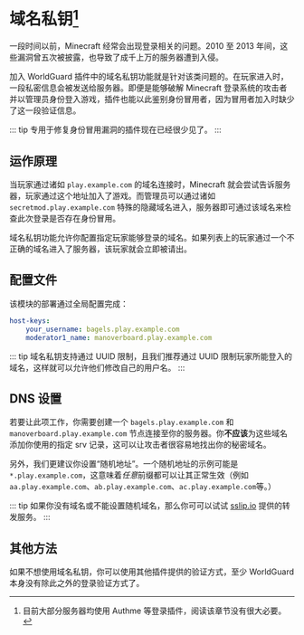 # 域名私钥[^1]

一段时间以前，Minecraft 经常会出现登录相关的问题。2010 至 2013 年间，这些漏洞曾五次被披露，也导致了成千上万的服务器遭到入侵。

加入 WorldGuard 插件中的域名私钥功能就是针对该类问题的。在玩家进入时，一段私密信息会被发送给服务器。即便是能够破解 Minecraft 登录系统的攻击者并以管理员身份登入游戏，插件也能以此鉴别身份冒用者，因为冒用者加入时缺少了这一段验证信息。

::: tip
专用于修复身份冒用漏洞的插件现在已经很少见了。
:::

## 运作原理

当玩家通过诸如 `play.example.com` 的域名连接时，Minecraft 就会尝试告诉服务器，玩家通过这个地址加入了游戏。而管理员可以通过诸如  `secretmod.play.example.com` 特殊的隐藏域名进入，服务器即可通过该域名来检查此次登录是否存在身份冒用。 

域名私钥功能允许你配置指定玩家能够登录的域名。如果列表上的玩家通过一个不正确的域名进入了服务器，该玩家就会立即被请出。

## 配置文件

该模块的部署通过全局配置完成：
``` YAML
host-keys:
    your_username: bagels.play.example.com
    moderator1_name: manoverboard.play.example.com
```

::: tip
域名私钥支持通过 UUID 限制，且我们推荐通过 UUID 限制玩家所能登入的域名，这样就可以允许他们修改自己的用户名。
:::

## DNS 设置

若要让此项工作，你需要创建一个 `bagels.play.example.com` 和 `manoverboard.play.example.com` 节点连接至你的服务器。你**不应该**为这些域名添加你使用的指定 srv 记录，这可以让攻击者很容易地找出你的秘密域名。
 
另外，我们更建议你设置“随机地址”。一个随机地址的示例可能是 `*.play.example.com`，这意味着*任意*前缀都可以让其正常生效（例如 `aa.play.example.com`、`ab.play.example.com`、`ac.play.example.com`等。）

::: tip
如果你没有域名或不能设置随机域名，那么你可可以试试 [sslip.io](https://sslip.io/) 提供的转发服务。
:::

## 其他方法

如果不想使用域名私钥，你可以使用其他插件提供的验证方式，至少 WorldGuard 本身没有除此之外的登录验证方式了。

[^1]: 目前大部分服务器均使用 Authme 等登录插件，阅读该章节没有很大必要。
